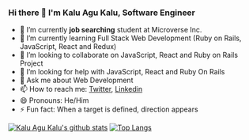 ### Hi there 👋 I'm Kalu Agu Kalu, Software Engineer

<!--
**Godswilly/Godswilly** is a ✨ _special_ ✨ repository because its `README.md` (this file) appears on your GitHub profile.
-->

- 🔭 I’m currently **job searching** student at Microverse Inc.
- 🌱 I’m currently learning Full Stack Web Development (Ruby on Rails, JavaScript, React and Redux)
- 👯 I’m looking to collaborate on JavaScript, React and Ruby on Rails Project
- 🤔 I’m looking for help with JavaScript, React and Ruby On Rails
- 💬 Ask me about Web Development
- 📫 How to reach me: [Twitter](https://twitter.com/KaluAguKalu17), [Linkedin](https://www.linkedin.com/in/kalu-agu-kalu/)
- 😄 Pronouns: He/Him
- ⚡ Fun fact: When a target is defined, direction appears


[![Kalu Agu Kalu's github stats](https://github-readme-stats.vercel.app/api?username=Godswilly&show_icons=true&theme=radical)](https://github.com/Godswilly/github-readme-stats)  [![Top Langs](https://github-readme-stats.vercel.app/api/top-langs/?username=Godswilly&show_icons=true&theme=radical&layout=compact)](https://github.com/Godswilly/github-readme-stats)
